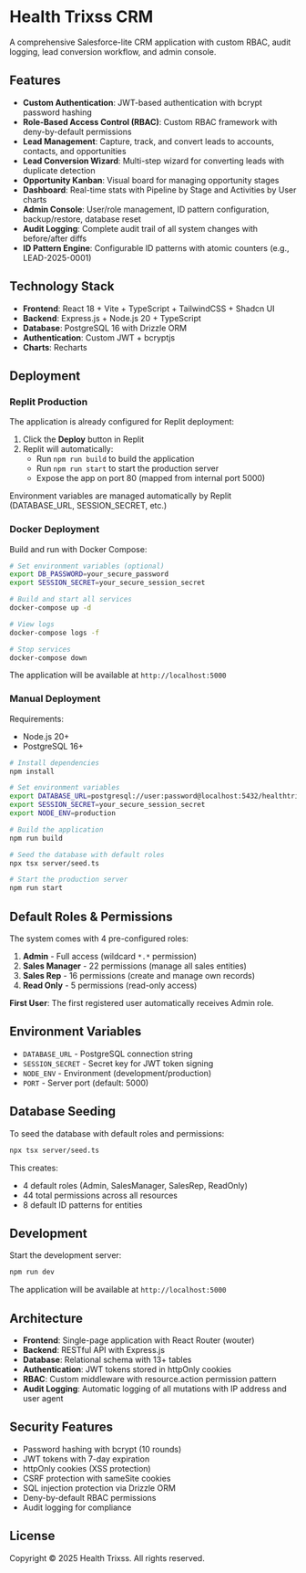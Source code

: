# Health Trixss CRM

A comprehensive Salesforce-lite CRM application with custom RBAC, audit logging, lead conversion workflow, and admin console.

## Features

- **Custom Authentication**: JWT-based authentication with bcrypt password hashing
- **Role-Based Access Control (RBAC)**: Custom RBAC framework with deny-by-default permissions
- **Lead Management**: Capture, track, and convert leads to accounts, contacts, and opportunities
- **Lead Conversion Wizard**: Multi-step wizard for converting leads with duplicate detection
- **Opportunity Kanban**: Visual board for managing opportunity stages
- **Dashboard**: Real-time stats with Pipeline by Stage and Activities by User charts
- **Admin Console**: User/role management, ID pattern configuration, backup/restore, database reset
- **Audit Logging**: Complete audit trail of all system changes with before/after diffs
- **ID Pattern Engine**: Configurable ID patterns with atomic counters (e.g., LEAD-2025-0001)

## Technology Stack

- **Frontend**: React 18 + Vite + TypeScript + TailwindCSS + Shadcn UI
- **Backend**: Express.js + Node.js 20 + TypeScript
- **Database**: PostgreSQL 16 with Drizzle ORM
- **Authentication**: Custom JWT + bcryptjs
- **Charts**: Recharts

## Deployment

### Replit Production

The application is already configured for Replit deployment:

1. Click the **Deploy** button in Replit
2. Replit will automatically:
   - Run `npm run build` to build the application
   - Run `npm run start` to start the production server
   - Expose the app on port 80 (mapped from internal port 5000)

Environment variables are managed automatically by Replit (DATABASE_URL, SESSION_SECRET, etc.)

### Docker Deployment

Build and run with Docker Compose:

```bash
# Set environment variables (optional)
export DB_PASSWORD=your_secure_password
export SESSION_SECRET=your_secure_session_secret

# Build and start all services
docker-compose up -d

# View logs
docker-compose logs -f

# Stop services
docker-compose down
```

The application will be available at `http://localhost:5000`

### Manual Deployment

Requirements:
- Node.js 20+
- PostgreSQL 16+

```bash
# Install dependencies
npm install

# Set environment variables
export DATABASE_URL=postgresql://user:password@localhost:5432/healthtrixss_crm
export SESSION_SECRET=your_secure_session_secret
export NODE_ENV=production

# Build the application
npm run build

# Seed the database with default roles
npx tsx server/seed.ts

# Start the production server
npm run start
```

## Default Roles & Permissions

The system comes with 4 pre-configured roles:

1. **Admin** - Full access (wildcard `*.*` permission)
2. **Sales Manager** - 22 permissions (manage all sales entities)
3. **Sales Rep** - 16 permissions (create and manage own records)
4. **Read Only** - 5 permissions (read-only access)

**First User**: The first registered user automatically receives Admin role.

## Environment Variables

- `DATABASE_URL` - PostgreSQL connection string
- `SESSION_SECRET` - Secret key for JWT token signing
- `NODE_ENV` - Environment (development/production)
- `PORT` - Server port (default: 5000)

## Database Seeding

To seed the database with default roles and permissions:

```bash
npx tsx server/seed.ts
```

This creates:
- 4 default roles (Admin, SalesManager, SalesRep, ReadOnly)
- 44 total permissions across all resources
- 8 default ID patterns for entities

## Development

Start the development server:

```bash
npm run dev
```

The application will be available at `http://localhost:5000`

## Architecture

- **Frontend**: Single-page application with React Router (wouter)
- **Backend**: RESTful API with Express.js
- **Database**: Relational schema with 13+ tables
- **Authentication**: JWT tokens stored in httpOnly cookies
- **RBAC**: Custom middleware with resource.action permission pattern
- **Audit Logging**: Automatic logging of all mutations with IP address and user agent

## Security Features

- Password hashing with bcrypt (10 rounds)
- JWT tokens with 7-day expiration
- httpOnly cookies (XSS protection)
- CSRF protection with sameSite cookies
- SQL injection protection via Drizzle ORM
- Deny-by-default RBAC permissions
- Audit logging for compliance

## License

Copyright © 2025 Health Trixss. All rights reserved.
